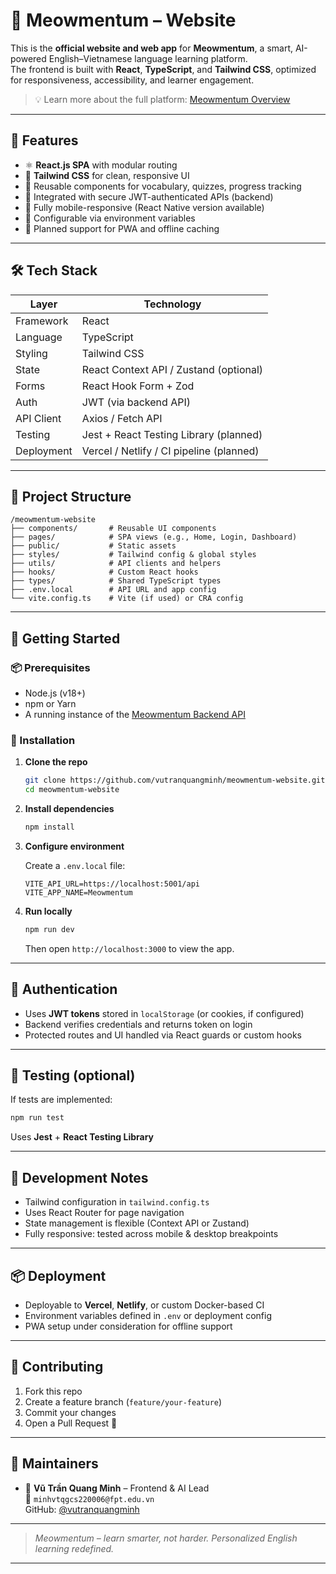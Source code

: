 # 🐾 Meowmentum – Website

This is the **official website and web app** for **Meowmentum**, a smart, AI-powered English–Vietnamese language learning platform.  
The frontend is built with **React**, **TypeScript**, and **Tailwind CSS**, optimized for responsiveness, accessibility, and learner engagement.

> 💡 Learn more about the full platform: [Meowmentum Overview](https://github.com/meowmentum-education)

---

## 🧠 Features

- ⚛️ **React.js SPA** with modular routing
- 🎨 **Tailwind CSS** for clean, responsive UI
- 🧩 Reusable components for vocabulary, quizzes, progress tracking
- 🔐 Integrated with secure JWT-authenticated APIs (backend)
- 📱 Fully mobile-responsive (React Native version available)
- 🔧 Configurable via environment variables
- 🚀 Planned support for PWA and offline caching

---

## 🛠️ Tech Stack

| Layer       | Technology                            |
|-------------|----------------------------------------|
| Framework   | React                               |
| Language    | TypeScript                             |
| Styling     | Tailwind CSS                           |
| State       | React Context API / Zustand (optional) |
| Forms       | React Hook Form + Zod                  |
| Auth        | JWT (via backend API)                  |
| API Client  | Axios / Fetch API                      |
| Testing     | Jest + React Testing Library (planned) |
| Deployment  | Vercel / Netlify / CI pipeline (planned) |

---

## 📁 Project Structure

```
/meowmentum-website
├── components/       # Reusable UI components
├── pages/            # SPA views (e.g., Home, Login, Dashboard)
├── public/           # Static assets
├── styles/           # Tailwind config & global styles
├── utils/            # API clients and helpers
├── hooks/            # Custom React hooks
├── types/            # Shared TypeScript types
├── .env.local        # API URL and app config
└── vite.config.ts    # Vite (if used) or CRA config
```

---

## 🚀 Getting Started

### 📦 Prerequisites

- Node.js (v18+)
- npm or Yarn
- A running instance of the [Meowmentum Backend API](https://github.com/trandaine/meowmentum-backend)

### 🔧 Installation

1. **Clone the repo**

   ```bash
   git clone https://github.com/vutranquangminh/meowmentum-website.git
   cd meowmentum-website
   ```

2. **Install dependencies**

   ```bash
   npm install
   ```

3. **Configure environment**

   Create a `.env.local` file:

   ```env
   VITE_API_URL=https://localhost:5001/api
   VITE_APP_NAME=Meowmentum
   ```

4. **Run locally**

   ```bash
   npm run dev
   ```

   Then open `http://localhost:3000` to view the app.

---

## 🔐 Authentication

- Uses **JWT tokens** stored in `localStorage` (or cookies, if configured)
- Backend verifies credentials and returns token on login
- Protected routes and UI handled via React guards or custom hooks

---

## 🧪 Testing (optional)

If tests are implemented:

```bash
npm run test
```

Uses **Jest** + **React Testing Library**

---

## 🧱 Development Notes

- Tailwind configuration in `tailwind.config.ts`
- Uses React Router for page navigation
- State management is flexible (Context API or Zustand)
- Fully responsive: tested across mobile & desktop breakpoints

---

## 📦 Deployment

- Deployable to **Vercel**, **Netlify**, or custom Docker-based CI
- Environment variables defined in `.env` or deployment config
- PWA setup under consideration for offline support

---

## 🤝 Contributing

1. Fork this repo
2. Create a feature branch (`feature/your-feature`)
3. Commit your changes
4. Open a Pull Request 🙌

---

## 👥 Maintainers

- 👤 **Vũ Trần Quang Minh** – Frontend & AI Lead  
  📧 `minhvtqgcs220006@fpt.edu.vn`  
  GitHub: [@vutranquangminh](https://github.com/vutranquangminh)

---

> *Meowmentum – learn smarter, not harder. Personalized English learning redefined.*

---